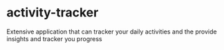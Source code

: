 # activity-tracker
Extensive application that can tracker your daily activities and the provide insights and tracker you progress
